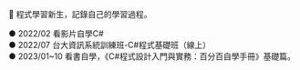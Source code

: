 🐴 程式學習新生，記錄自己的學習過程。

● 2022/02 看影片自學C#  
● 2022/07 台大資訊系統訓練班-C#程式基礎班（線上）  
● 2023/01~10 看書自學，《C#程式設計入門與實務：百分百自學手冊》基礎篇。  

